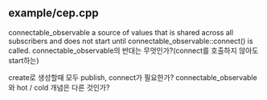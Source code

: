 ## example/cep.cpp
connectable_observable
a source of values that is shared across all subscribers
and does not start until connectable_observable::connect() is called.
connectable_observable의 반대는 무엇인가?(connect를 호출하지 않아도 start하는)

create로 생성할때 모두 publish, connect가 필요한가?
connectable_observable와 hot / cold 개념은 다른 것인가?

